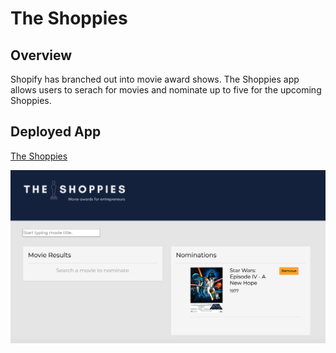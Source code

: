 # The Shoppies

## Overview 

Shopify has branched out into movie award shows. The Shoppies app allows users to serach for movies and nominate up to five for the upcoming Shoppies.

## Deployed App 
[The Shoppies](https://shoppies-nominations.herokuapp.com/)

![The-Shoppies](./images/ShoppiesScreenshot.png)





